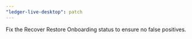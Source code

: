 ```yaml
---
"ledger-live-desktop": patch
---
```


Fix the Recover Restore Onboarding status to ensure no false positives.  

